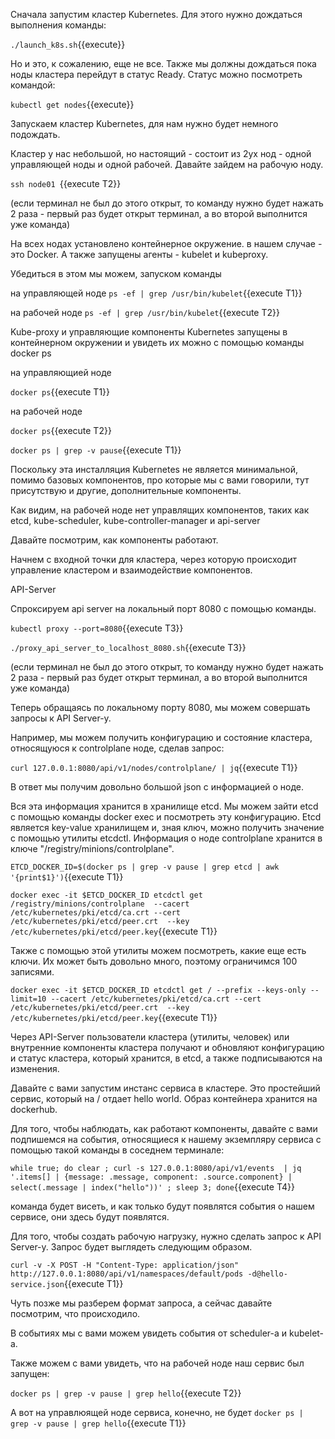 Сначала запустим кластер Kubernetes. Для этого нужно дождаться выполнения команды:

`./launch_k8s.sh`{{execute}}

Но и это, к сожалению, еще не все. Также мы должны дождаться пока ноды кластера перейдут в статус Ready. Статус можно посмотреть командой:

`kubectl get nodes`{{execute}}

Запускаем кластер Kubernetes, для нам нужно будет немного подождать.

Кластер у нас небольшой, но настоящий - состоит из 2ух нод - одной управляющей ноды и одной рабочей. Давайте зайдем на рабочую ноду. 

`ssh node01 `{{execute T2}}

(если терминал не был до этого открыт, то команду нужно будет нажать 2 раза - первый раз будет открыт терминал, а во второй выполнится уже команда)
 
На всех нодах установлено контейнерное окружение. в нашем случае - это Docker. А также запущены агенты - kubelet и kubeproxy. 

Убедиться в этом мы можем, запуском команды 

на управляющей ноде
`ps -ef | grep /usr/bin/kubelet`{{execute T1}}

на рабочей ноде
`ps -ef | grep /usr/bin/kubelet`{{execute T2}}

Kube-proxy и управляющие компоненты Kubernetes запущены в контейнерном окружении и увидеть их можно с помощью команды docker ps 

на управляющией ноде

`docker ps`{{execute T1}}

на рабочей ноде

`docker ps`{{execute T2}}

`docker ps | grep -v pause`{{execute T1}}

Поскольку эта инсталляция Kubernetes не является минимальной, помимо базовых компонентов, про которые мы с вами говорили, тут присутствую и другие, дополнительные компоненты. 

Как видим, на рабочей ноде нет управлящих компонентов, таких как etcd, kube-scheduler, kube-controller-manager и api-server 

Давайте посмотрим, как компоненты работают. 

Начнем с входной точки для кластера, через которую происходит управление кластером и взаимодействие компонентов.

API-Server

Спроксируем api server на локальный порт 8080 с помощью команды.

`kubectl proxy --port=8080`{{execute T3}}

`./proxy_api_server_to_localhost_8080.sh`{{execute T3}}

(если терминал не был до этого открыт, то команду нужно будет нажать 2 раза - первый раз будет открыт терминал, а во второй выполнится уже команда)

Теперь обращаясь по локальному порту 8080, мы можем совершать запросы к API Server-у.

Например, мы можем получить конфигурацию и состояние кластера, относящуюся к controlplane ноде, сделав запрос:

`curl 127.0.0.1:8080/api/v1/nodes/controlplane/ | jq`{{execute T1}}

В ответ мы получим довольно большой json с информацией о ноде.

Вся эта информация хранится в хранилище etcd. Мы можем зайти etcd c помощью команды docker exec и посмотреть эту конфигурацию. Etcd является key-value хранилищем и, зная ключ, можно получить значение с помощью утилиты etcdctl. Информация о ноде controlplane хранится в ключе "/registry/minions/controlplane". 

`ETCD_DOCKER_ID=$(docker ps | grep -v pause | grep etcd | awk '{print$1}')`{{execute T1}}

`docker exec -it $ETCD_DOCKER_ID etcdctl get /registry/minions/controlplane  --cacert /etc/kubernetes/pki/etcd/ca.crt --cert /etc/kubernetes/pki/etcd/peer.crt  --key /etc/kubernetes/pki/etcd/peer.key`{{execute T1}}


Также с помощью этой утилиты можем посмотреть, какие еще есть ключи. Их может быть довольно много, поэтому ограничимся 100 записями.

`docker exec -it $ETCD_DOCKER_ID etcdctl get / --prefix --keys-only --limit=10 --cacert /etc/kubernetes/pki/etcd/ca.crt --cert /etc/kubernetes/pki/etcd/peer.crt  --key /etc/kubernetes/pki/etcd/peer.key`{{execute T1}}

Через API-Server пользователи кластера (утилиты, человек) или внутренние компоненты кластера получают и обновляют конфигурацию и статус кластера, который хранится, в etcd, а также подписываются на изменения. 

Давайте с вами запустим инстанс сервиса в кластере. Это простейший сервис, который на / отдает hello world. Образ контейнера хранится на dockerhub.  

Для того, чтобы наблюдать, как работают компоненты, давайте с вами подпишемся на события, относящиеся к нашему экземпляру сервиса с помощью такой команды в соседнем терминале:


`while true; do clear ; curl -s 127.0.0.1:8080/api/v1/events  | jq '.items[] | {message: .message, component: .source.component} | select(.message | index("hello"))' ; sleep 3; done`{{execute T4}}

команда будет висеть, и как только будут появлятся события о нашем сервисе, они здесь будут появлятся. 

Для того, чтобы создать рабочую нагрузку, нужно сделать запрос к API Server-у.
Запрос будет выглядеть следующим образом.   

`curl -v -X POST -H "Content-Type: application/json" http://127.0.0.1:8080/api/v1/namespaces/default/pods -d@hello-service.json`{{execute T1}}

Чуть позже мы разберем формат запроса, а сейчас давайте посмотрим, что происходило. 

В событиях мы с вами можем увидеть события от scheduler-а и kubelet-a. 

Также можем с вами увидеть, что на рабочей ноде наш сервис был запущен:

`docker ps | grep -v pause | grep hello`{{execute T2}}


А вот на управлюящей ноде сервиса, конечно, не будет
`docker ps | grep -v pause | grep hello`{{execute T1}}
